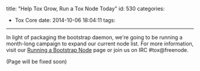 title: "Help Tox Grow, Run a Tox Node Today"
id: 530
categories:
  - Tox Core
date: 2014-10-06 18:04:11
tags:
---

In light of packaging the bootstrap daemon, we're going to be running a month-long campaign to expand our current node list. For more information, visit our [Running a Bootstrap Node](https://blog.libtoxcore.so/running-a-bootstrap-node "Running a Bootstrap Node") page or join us on IRC #tox@freenode.
<!-- more -->
(Page will be fixed soon)
